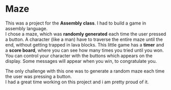 # Maze

This was a project for the **Assembly class**. I had to build a game in assembly language.   
I chose a maze, which was **randomly generated** each time the user pressed a button. A character (like a man) have to traverse the entire maze until the end, without getting trapped in lava blocks. This little game has a **timer** and a **score board**, where you can see how many times you tried until you won.   
You can control your character with the buttons which appears on the display. Some messages will appear when you win, to congratulate you.   

The only challenge with this one was to generate a random maze each time the user was pressing a button.    
I had a great time working on this project and i am pretty proud of it.
